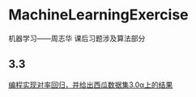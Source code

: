 # MachineLearningExercise
  机器学习——周志华 课后习题涉及算法部分  
    
## 3.3  
   [编程实现对率回归，并给出西瓜数据集3.0α上的结果](https://github.com/albert51966/MachineLearningExercise/tree/main/3.3) 
